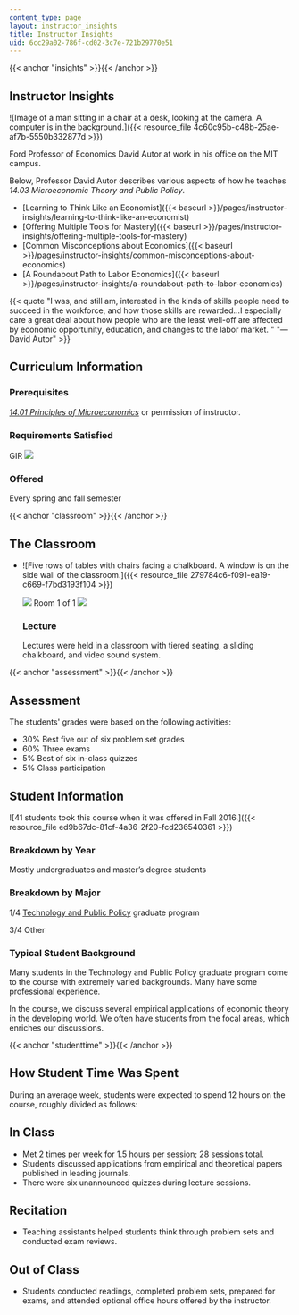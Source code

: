 ```yaml
---
content_type: page
layout: instructor_insights
title: Instructor Insights
uid: 6cc29a02-786f-cd02-3c7e-721b29770e51
---
```


{{< anchor "insights" >}}{{< /anchor >}}

Instructor Insights
-------------------

![Image of a man sitting in a chair at a desk, looking at the camera. A computer is in the background.]({{< resource_file 4c60c95b-c48b-25ae-af7b-5550b332877d >}})

Ford Professor of Economics David Autor at work in his office on the MIT campus.

Below, Professor David Autor describes various aspects of how he teaches _14.03 Microeconomic Theory and Public Policy_.

*   [Learning to Think Like an Economist]({{< baseurl >}}/pages/instructor-insights/learning-to-think-like-an-economist)
*   [Offering Multiple Tools for Mastery]({{< baseurl >}}/pages/instructor-insights/offering-multiple-tools-for-mastery)
*   [Common Misconceptions about Economics]({{< baseurl >}}/pages/instructor-insights/common-misconceptions-about-economics)
*   [A Roundabout Path to Labor Economics]({{< baseurl >}}/pages/instructor-insights/a-roundabout-path-to-labor-economics)

{{< quote "I was, and still am, interested in the kinds of skills people need to succeed in the workforce, and how those skills are rewarded...I especially care a great deal about how people who are the least well-off are affected by economic opportunity, education, and changes to the labor market. " "— David Autor" >}}

Curriculum Information
----------------------

### Prerequisites

[_14.01 Principles of Microeconomics_](/courses/14-01sc-principles-of-microeconomics-fall-2011) or permission of instructor.

### Requirements Satisfied

GIR ![](/images/educator/icon-question-gir.png)

### Offered

Every spring and fall semester

{{< anchor "classroom" >}}{{< /anchor >}}

The Classroom
-------------

*   ![Five rows of tables with chairs facing a chalkboard. A window is on the side wall of the classroom.]({{< resource_file 279784c6-f091-ea19-c669-f7bd3193f104 >}})
    
    ![](/images/educator/classroom_prev_dim.png) Room 1 of 1 ![](/images/educator/classroom_next_dim.png)
    
    ### Lecture
    
    Lectures were held in a classroom with tiered seating, a sliding chalkboard, and video sound system.
    

{{< anchor "assessment" >}}{{< /anchor >}}

Assessment
----------

The students' grades were based on the following activities:

- 30% Best five out of six problem set grades
- 60% Three exams
- 5% Best of six in-class quizzes
- 5% Class participation

Student Information
-------------------

![41 students took this course when it was offered in Fall 2016.]({{< resource_file ed9b67dc-81cf-4a36-2f20-fcd236540361 >}})

### Breakdown by Year

Mostly undergraduates and master’s degree students

### Breakdown by Major

1/4 [Technology and Public Policy](http://tpp.mit.edu/) graduate program

3/4 Other

### Typical Student Background

Many students in the Technology and Public Policy graduate program come to the course with extremely varied backgrounds. Many have some professional experience.

In the course, we discuss several empirical applications of economic theory in the developing world. We often have students from the focal areas, which enriches our discussions.

{{< anchor "studenttime" >}}{{< /anchor >}}

How Student Time Was Spent
--------------------------

During an average week, students were expected to spend 12 hours on the course, roughly divided as follows:

In Class
--------

*   Met 2 times per week for 1.5 hours per session; 28 sessions total.
*   Students discussed applications from empirical and theoretical papers published in leading journals.
*   There were six unannounced quizzes during lecture sessions.

Recitation
----------

*   Teaching assistants helped students think through problem sets and conducted exam reviews.

Out of Class
------------

*   Students conducted readings, completed problem sets, prepared for exams, and attended optional office hours offered by the instructor.